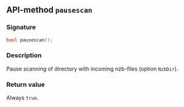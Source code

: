 ## API-method `pausescan`

### Signature
``` c++
bool pausescan();
```

### Description
Pause scanning of directory with incoming nzb-files (option `NzbDir`).

### Return value
Always `true`.
